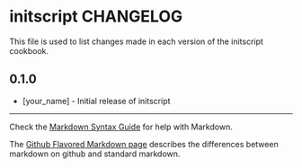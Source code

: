 initscript CHANGELOG
====================

This file is used to list changes made in each version of the initscript cookbook.

0.1.0
-----
- [your_name] - Initial release of initscript

- - -
Check the [Markdown Syntax Guide](http://daringfireball.net/projects/markdown/syntax) for help with Markdown.

The [Github Flavored Markdown page](http://github.github.com/github-flavored-markdown/) describes the differences between markdown on github and standard markdown.
